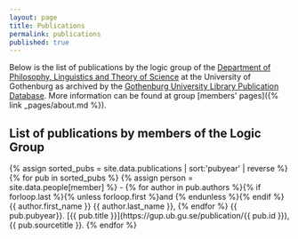 ```yaml
---
layout: page
title: Publications
permalink: publications
published: true
---
```


Below is the list of publications by the logic group of the [Department of Philosophy, Linguistics and Theory of Science](https://www.gu.se/flov) at the University of Gothenburg as archived by the [Gothenburg
University Library Publication Database](https://www.ub.gu.se/en).
More information can be found at group [members' pages]({% link _pages/about.md %}).

## List of publications by members of the Logic Group

<div class="publist" markdown=1>
{% assign sorted_pubs = site.data.publications | sort:'pubyear' | reverse %}
{% for pub in sorted_pubs %}
{% assign person = site.data.people[member] %}
 - {% for author in pub.authors %}{% if forloop.last %}{% unless forloop.first %}and {% endunless %}{% endif %}{{ author.first_name }} {{ author.last_name }}, {% endfor %} {{ pub.pubyear}}. [{{ pub.title }}](https://gup.ub.gu.se/publication/{{ pub.id }}), <sourcetitle>{{ pub.sourcetitle }}</sourcetitle>.
{% endfor %}
</div>
